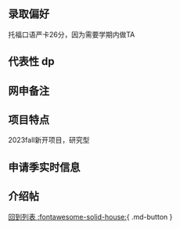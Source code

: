 ## 录取偏好
托福口语严卡26分，因为需要学期内做TA

## 代表性 dp

## 网申备注

## 项目特点

2023fall新开项目，研究型

## 申请季实时信息

## 介绍帖

[回到列表 :fontawesome-solid-house:](grade.md){ .md-button }
